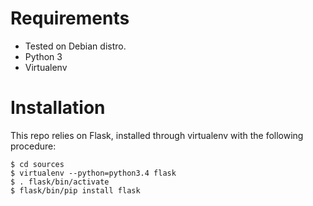# Requirements

* Tested on Debian distro.
* Python 3
* Virtualenv

# Installation

This repo relies on Flask, installed through virtualenv with the following procedure:
```
$ cd sources
$ virtualenv --python=python3.4 flask
$ . flask/bin/activate
$ flask/bin/pip install flask
```

